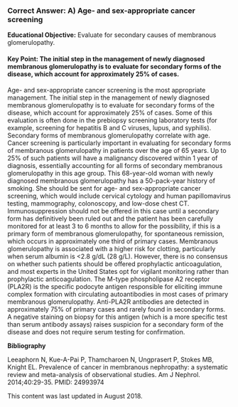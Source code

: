 
### Correct Answer: A) Age- and sex-appropriate cancer screening 

**Educational Objective:** Evaluate for secondary causes of membranous glomerulopathy.

#### **Key Point:** The initial step in the management of newly diagnosed membranous glomerulopathy is to evaluate for secondary forms of the disease, which account for approximately 25% of cases.

Age- and sex-appropriate cancer screening is the most appropriate management. The initial step in the management of newly diagnosed membranous glomerulopathy is to evaluate for secondary forms of the disease, which account for approximately 25% of cases. Some of this evaluation is often done in the prebiopsy screening laboratory tests (for example, screening for hepatitis B and C viruses, lupus, and syphilis). Secondary forms of membranous glomerulopathy correlate with age. Cancer screening is particularly important in evaluating for secondary forms of membranous glomerulopathy in patients over the age of 65 years. Up to 25% of such patients will have a malignancy discovered within 1 year of diagnosis, essentially accounting for all forms of secondary membranous glomerulopathy in this age group. This 68-year-old woman with newly diagnosed membranous glomerulopathy has a 50-pack-year history of smoking. She should be sent for age- and sex-appropriate cancer screening, which would include cervical cytology and human papillomavirus testing, mammography, colonoscopy, and low-dose chest CT.
Immunosuppression should not be offered in this case until a secondary form has definitively been ruled out and the patient has been carefully monitored for at least 3 to 6 months to allow for the possibility, if this is a primary form of membranous glomerulopathy, for spontaneous remission, which occurs in approximately one third of primary cases.
Membranous glomerulopathy is associated with a higher risk for clotting, particularly when serum albumin is <2.8 g/dL (28 g/L). However, there is no consensus on whether such patients should be offered prophylactic anticoagulation, and most experts in the United States opt for vigilant monitoring rather than prophylactic anticoagulation.
The M-type phospholipase A2 receptor (PLA2R) is the specific podocyte antigen responsible for eliciting immune complex formation with circulating autoantibodies in most cases of primary membranous glomerulopathy. Anti-PLA2R antibodies are detected in approximately 75% of primary cases and rarely found in secondary forms. A negative staining on biopsy for this antigen (which is a more specific test than serum antibody assays) raises suspicion for a secondary form of the disease and does not require serum testing for confirmation.

**Bibliography**

Leeaphorn N, Kue-A-Pai P, Thamcharoen N, Ungprasert P, Stokes MB, Knight EL. Prevalence of cancer in membranous nephropathy: a systematic review and meta-analysis of observational studies. Am J Nephrol. 2014;40:29-35. PMID: 24993974

This content was last updated in August 2018.